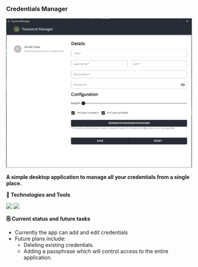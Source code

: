 ### Credentials Manager
![credentials manager](screenshot.png)

**A simple desktop application to manage all your credentials from a single place.**

**:wrench: Technologies and Tools**

![](https://img.shields.io/badge/Code-Electron-informational?style=flat&logo=electron&logoColor=white&color=2bbc8a) ![](https://img.shields.io/badge/Code-React-informational?style=flat&logo=react&logoColor=white&color=2bbc8a)

**:spiral_notepad: Current status and future tasks**

- Currently the app can add and edit credentials
- Future plans include:
	- Deleting existing credentials.
	- Adding a passphrase which will control access to the entire application.